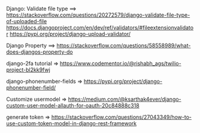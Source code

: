 Django: Validate file type ==> https://stackoverflow.com/questions/20272579/django-validate-file-type-of-uploaded-file
                               https://docs.djangoproject.com/en/dev/ref/validators/#fileextensionvalidator
                               https://pypi.org/project/django-upload-validator/

Django Property ==> https://stackoverflow.com/questions/58558989/what-does-djangos-property-do


django-2fa tutorial => https://www.codementor.io/@rishabh_ags/twilio-project-bl2kk9fwj

django-phonenumber-fields  => https://pypi.org/project/django-phonenumber-field/

Customize usermodel => https://medium.com/@ksarthak4ever/django-custom-user-model-allauth-for-oauth-20c84888c318

generate token => https://stackoverflow.com/questions/27043349/how-to-use-custom-token-model-in-django-rest-framework
